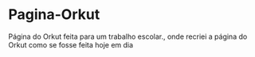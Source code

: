 # Pagina-Orkut
Página do Orkut feita para um trabalho escolar., onde recriei a página do Orkut como se fosse feita hoje em dia
